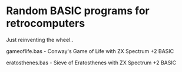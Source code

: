 # Random BASIC programs for retrocomputers
Just reinventing the wheel..

gameoflife.bas - Conway's Game of Life with ZX Spectrum +2 BASIC

eratosthenes.bas - Sieve of Eratosthenes with ZX Spectrum +2 BASIC


